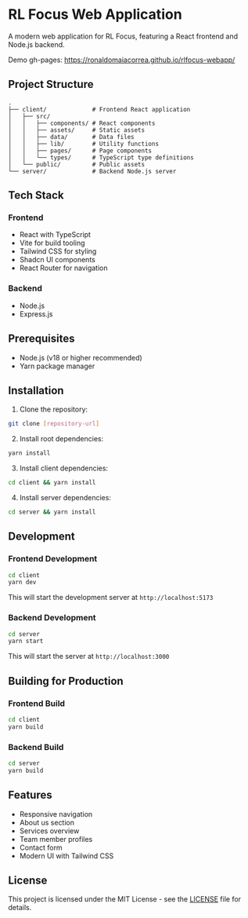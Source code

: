 # RL Focus Web Application

A modern web application for RL Focus, featuring a React frontend and Node.js backend.

Demo gh-pages: https://ronaldomaiacorrea.github.io/rlfocus-webapp/

## Project Structure

```
.
├── client/             # Frontend React application
│   ├── src/
│   │   ├── components/ # React components
│   │   ├── assets/     # Static assets
│   │   ├── data/       # Data files
│   │   ├── lib/        # Utility functions
│   │   ├── pages/      # Page components
│   │   └── types/      # TypeScript type definitions
│   └── public/         # Public assets
└── server/             # Backend Node.js server
```

## Tech Stack

### Frontend

- React with TypeScript
- Vite for build tooling
- Tailwind CSS for styling
- Shadcn UI components
- React Router for navigation

### Backend

- Node.js
- Express.js

## Prerequisites

- Node.js (v18 or higher recommended)
- Yarn package manager

## Installation

1. Clone the repository:

```bash
git clone [repository-url]
```

2. Install root dependencies:

```bash
yarn install
```

3. Install client dependencies:

```bash
cd client && yarn install
```

4. Install server dependencies:

```bash
cd server && yarn install
```

## Development

### Frontend Development

```bash
cd client
yarn dev
```

This will start the development server at `http://localhost:5173`

### Backend Development

```bash
cd server
yarn start
```

This will start the server at `http://localhost:3000`

## Building for Production

### Frontend Build

```bash
cd client
yarn build
```

### Backend Build

```bash
cd server
yarn build
```

## Features

- Responsive navigation
- About us section
- Services overview
- Team member profiles
- Contact form
- Modern UI with Tailwind CSS

## License

This project is licensed under the MIT License - see the [LICENSE](LICENSE) file for details.
